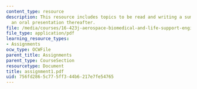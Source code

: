 ```yaml
---
content_type: resource
description: This resource includes topics to be read and writing a summary and giving
  an oral presentation thereafter.
file: /media/courses/16-423j-aerospace-biomedical-and-life-support-engineering-spring-2006/756fd2865c775ff344b6217e7fe54765_assignment1.pdf
file_type: application/pdf
learning_resource_types:
- Assignments
ocw_type: OCWFile
parent_title: Assignments
parent_type: CourseSection
resourcetype: Document
title: assignment1.pdf
uid: 756fd286-5c77-5ff3-44b6-217e7fe54765
---
```

